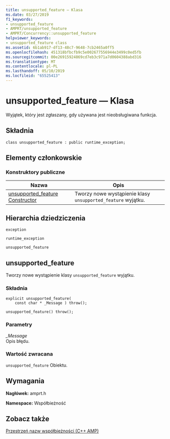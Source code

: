 ```yaml
---
title: unsupported_feature — Klasa
ms.date: 03/27/2019
f1_keywords:
- unsupported_feature
- AMPRT/unsupported_feature
- AMPRT/Concurrency::unsupported_feature
helpviewer_keywords:
- unsupported_feature class
ms.assetid: 6b1ab917-df13-48c7-9648-7cb2465a0ff5
ms.openlocfilehash: 451318bfbcfb9c5e002677556944e3499c0ed5fb
ms.sourcegitcommit: 00e26915924869cd7eb3c971a7d0604388abd316
ms.translationtype: MT
ms.contentlocale: pl-PL
ms.lasthandoff: 05/10/2019
ms.locfileid: "65525413"
---
```

# <a name="unsupportedfeature-class"></a>unsupported_feature — Klasa

Wyjątek, który jest zgłaszany, gdy używana jest nieobsługiwana funkcja.

## <a name="syntax"></a>Składnia

```
class unsupported_feature : public runtime_exception;
```

## <a name="members"></a>Elementy członkowskie

### <a name="public-constructors"></a>Konstruktory publiczne

|Nazwa|Opis|
|----------|-----------------|
|[unsupported_feature Constructor](#unsupported_feature)|Tworzy nowe wystąpienie klasy `unsupported_feature` wyjątku.|

## <a name="inheritance-hierarchy"></a>Hierarchia dziedziczenia

`exception`

`runtime_exception`

`unsupported_feature`

## <a name="unsupported_feature"></a> unsupported_feature

  Tworzy nowe wystąpienie klasy `unsupported_feature` wyjątku.

### <a name="syntax"></a>Składnia

```
explicit unsupported_feature(
    const char * _Message ) throw();

unsupported_feature() throw();
```

### <a name="parameters"></a>Parametry

*_Message*<br/>
Opis błędu.

### <a name="return-value"></a>Wartość zwracana

`unsupported_feature` Obiektu.

## <a name="requirements"></a>Wymagania

**Nagłówek:** amprt.h

**Namespace:** Współbieżność

## <a name="see-also"></a>Zobacz także

[Przestrzeń nazw współbieżności (C++ AMP)](concurrency-namespace-cpp-amp.md)
